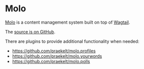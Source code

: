 # Molo

[Molo][] is a content management system built on top of [Wagtail][].

[Molo]: https://molo.readthedocs.io/
[Wagtail]: https://wagtail.io/

The [source is on GitHub][molo-github].

[molo-github]: https://github.com/praekelt/molo

There are plugins to provide additional functionality when needed:

- <https://github.com/praekelt/molo.profiles>
- <https://github.com/praekelt/molo.yourwords>
- <https://github.com/praekelt/molo.polls>
